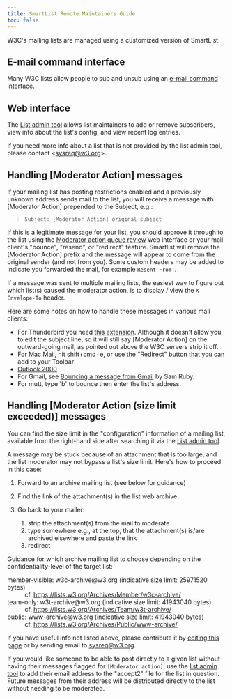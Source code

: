 ```yaml
---
title: SmartList Remote Maintainers Guide
toc: false
---
```


W3C's mailing lists are managed using a customized version of SmartList.

## E-mail command interface

Many W3C lists allow people to sub and unsub using an [e-mail command interface](https://www.w3.org/Mail/Request).

## Web interface

The [List admin tool](https://lists.w3.org/admin/manage) allows list maintainers to add or remove subscribers, view info about the list's config, and view recent log entries.

If you need more info about a list that is not provided by the list admin tool, please contact &lt;[sysreq@w3.org](mailto:sysreq@w3.org)&gt;.

## Handling \[Moderator Action] messages

If your mailing list has posting restrictions enabled and a previously unknown address sends mail to the list, you will receive a message with \[Moderator Action] prepended to the Subject, e.g.:

> `Subject: [Moderator Action] original subject`

If this is a legitimate message for your list, you should approve it through to the list using the [Moderator action queue review](https://lists.w3.org/admin/moderate) web interface or your mail client's "bounce", "resend", or "redirect" feature. Smartlist will remove the \[Moderator Action] prefix and the message will appear to come from the original sender (and not from you). Some custom headers may be added to indicate you forwarded the mail, for example `Resent-From:`.

If a message was sent to multiple mailing lists, the easiest way to figure out which list(s) caused the moderator action, is to display / view the `X-Envelope-To` header.

Here are some notes on how to handle these messages in various mail clients:

- For Thunderbird you need [this extension](https://addons.mozilla.org/en-US/thunderbird/addon/mailredirect/). Although it doesn't allow you to edit the subject line, so it will still say \[Moderator Action] on the outward-going mail, as pointed out above the W3C servers strip it off.
- For Mac Mail, hit shift+cmd+e, or use the "Redirect" button that you can add to your Toolbar
- [Outlook 2000](http://web.archive.org/web/20030720050852/spamassassin.taint.org/faq/index.cgi?req=show&file=faq03.003.htp)
- For Gmail, see [Bouncing a message from Gmail](http://intertwingly.net/blog/2011/04/03/Bouncing-a-message-from-Gmail) by Sam Ruby.
- For mutt, type 'b' to bounce then enter the list's address.

## Handling \[Moderator Action (size limit exceeded)] messages

You can find the size limit in the "configuration" information of a mailing list, available from the right-hand side after searching it via the [List admin tool](https://lists.w3.org/admin/manage).

A message may be stuck because of an attachment that is too large, and the list moderator may not bypass a list's size limit. Here's how to proceed in this case:

1. Forward to an archive mailing list (see below for guidance)
2. Find the link of the attachment(s) in the list web archive
3. Go back to your mailer:
   
   1. strip the attachment(s) from the mail to moderate
   2. type somewhere e.g., at the top, that the attachment(s) is/are archived elsewhere and paste the link
   3. redirect

Guidance for which archive mailing list to choose depending on the confidentiality-level of the target list:

<dl>
    <dt>member-visible: w3c-archive@w3.org (indicative size limit: 25971520 bytes)</dt>
    <dd>cf. <a href="https://lists.w3.org/Archives/Member/w3c-archive/">https://lists.w3.org/Archives/Member/w3c-archive/</a></dd>
    <dt>team-only: w3t-archive@w3.org (indicative size limit: 41943040 bytes)</dt>
    <dd>cf. <a href="https://lists.w3.org/Archives/Team/w3t-archive/">https://lists.w3.org/Archives/Team/w3t-archive/</a></dd>
    <dt>public: www-archive@w3.org (indicative size limit: 41943040 bytes)</dt>
    <dd>cf. <a href="https://lists.w3.org/Archives/Public/www-archive/">https://lists.w3.org/Archives/Public/www-archive/</a></dd>
</dl> 

If you have useful info not listed above, please contribute it by [editing this page](https://github.com/w3c/Guide/blob/master/teamcontact/RemoteMaintainers.html) or by sending email to [sysreq@w3.org](mailto:sysreq@w3.org).

If you would like someone to be able to post directly to a given list without having their messages flagged for `[Moderator action]`, use the [list admin tool](https://lists.w3.org/admin/manage) to add their email address to the "accept2" file for the list in question. Future messages from their address will be distributed directly to the list without needing to be moderated.